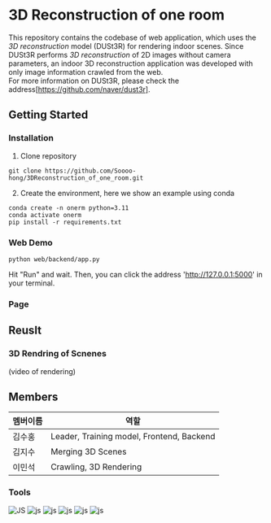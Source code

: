# 3D Reconstruction of one room
This repository contains the codebase of web application, which uses the *3D reconstruction* model (DUSt3R) for rendering indoor scenes. Since DUSt3R performs *3D reconstruction* of 2D images without camera parameters, an indoor 3D reconstruction application was developed with only image information crawled from the web.  
For more information on DUSt3R, please check the address[https://github.com/naver/dust3r].

## Getting Started
### Installation
1. Clone repository
 ```
 git clone https://github.com/Soooo-hong/3DReconstruction_of_one_room.git
 ```
2. Create the environment, here we show an example using conda
```
conda create -n onerm python=3.11 
conda activate onerm
pip install -r requirements.txt
```

### Web Demo
```
python web/backend/app.py 
```
Hit "Run" and wait. Then, you can click the address 'http://127.0.0.1:5000' in your terminal. 

### Page

## Reuslt
### 3D Rendring of Scnenes
(video of rendering) 



## Members
|멤버이름|역할|
|------|---|
|김수홍|Leader, Training model, Frontend, Backend|
|김지수|Merging 3D Scenes |
|이민석|Crawling, 3D Rendering|

### Tools
![JS](https://img.shields.io/badge/Python-3776AB?style=for-the-badge&logo=python&logoColor=white) ![js](https://img.shields.io/badge/HTML-239120?style=for-the-badge&logo=html5&logoColor=white) ![js](https://img.shields.io/badge/CSS-239120?&style=for-the-badge&logo=css3&logoColor=white) ![js](https://img.shields.io/badge/JavaScript-F7DF1E?style=for-the-badge&logo=JavaScript&logoColor=white) ![js](https://img.shields.io/badge/Three.js-000000?style=for-the-badge&logo=threedotjs&logoColor=white) ![js](https://img.shields.io/badge/Flask-000000?style=for-the-badge&logo=flask&logoColor=white)
